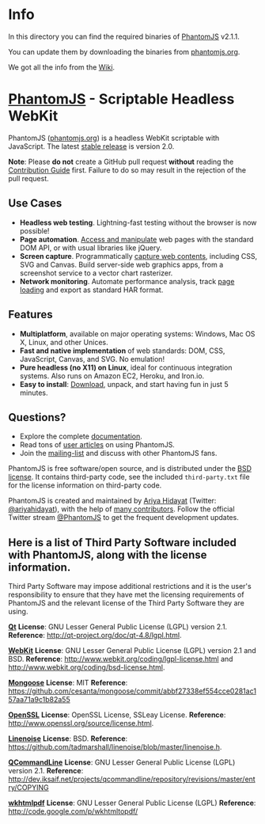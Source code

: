 # Info

In this directory you can find the required binaries of [PhantomJS](http://phantomjs.org) v2.1.1.

You can update them by downloading the binaries from [phantomjs.org](http://phantomjs.org/download.html).

We got all the info from the [Wiki](https://github.com/ariya/phantomjs/wiki/Screen-Capture).

# [PhantomJS](http://phantomjs.org) - Scriptable Headless WebKit

PhantomJS ([phantomjs.org](http://phantomjs.org)) is a headless WebKit scriptable with JavaScript.  The latest [stable release](http://phantomjs.org/release-2.0.html) is version 2.0.

**Note**: Please **do not** create a GitHub pull request **without** reading the [Contribution Guide](https://github.com/ariya/phantomjs/blob/master/CONTRIBUTING.md) first. Failure to do so may result in the rejection of the pull request.

## Use Cases

- **Headless web testing**. Lightning-fast testing without the browser is now possible!
- **Page automation**. [Access and manipulate](http://phantomjs.org/page-automation.html) web pages with the standard DOM API, or with usual libraries like jQuery.
- **Screen capture**. Programmatically [capture web contents](http://phantomjs.org/screen-capture.html), including CSS, SVG and Canvas. Build server-side web graphics apps, from a screenshot service to a vector chart rasterizer.
- **Network monitoring**. Automate performance analysis, track [page loading](http://phantomjs.org/network-monitoring.html) and export as standard HAR format.

## Features

- **Multiplatform**, available on major operating systems: Windows, Mac OS X, Linux, and other Unices.
- **Fast and native implementation** of web standards: DOM, CSS, JavaScript, Canvas, and SVG. No emulation!
- **Pure headless (no X11) on Linux**, ideal for continuous integration systems. Also runs on Amazon EC2, Heroku, and Iron.io.
- **Easy to install**: [Download](http://phantomjs.org/download.html), unpack, and start having fun in just 5 minutes.

## Questions?

- Explore the complete [documentation](http://phantomjs.org/documentation/).
- Read tons of [user articles](http://phantomjs.org/buzz.html) on using PhantomJS.
- Join the [mailing-list](http://groups.google.com/group/phantomjs) and discuss with other PhantomJS fans.

PhantomJS is free software/open source, and is distributed under the [BSD license](http://opensource.org/licenses/BSD-3-Clause). It contains third-party code, see the included `third-party.txt` file for the license information on third-party code.

PhantomJS is created and maintained by [Ariya Hidayat](http://ariya.ofilabs.com/about) (Twitter: [@ariyahidayat](http://twitter.com/ariyahidayat)), with the help of [many contributors](https://github.com/ariya/phantomjs/contributors). Follow the official Twitter stream [@PhantomJS](http://twitter.com/PhantomJS) to get the frequent development updates.

## Here is a list of Third Party Software included with PhantomJS, along with the license information.

Third Party Software may impose additional restrictions and it is the user's responsibility to ensure that they have met the licensing requirements of PhantomJS and the relevant license of the Third Party Software they are using.

[**Qt**](http://qt-project.org/)
**License**: GNU Lesser General Public License (LGPL) version 2.1.
**Reference**: http://qt-project.org/doc/qt-4.8/lgpl.html.

[**WebKit**](http://www.webkit.org/)
**License**: GNU Lesser General Public License (LGPL) version 2.1 and BSD.
**Reference**: http://www.webkit.org/coding/lgpl-license.html and http://www.webkit.org/coding/bsd-license.html.

[**Mongoose**](https://github.com/cesanta/mongoose)
**License**: MIT
**Reference**: https://github.com/cesanta/mongoose/commit/abbf27338ef554cce0281ac157aa71a9c1b82a55

[**OpenSSL**](http://www.openssl.org/)
**License**: OpenSSL License, SSLeay License.
**Reference**: http://www.openssl.org/source/license.html.

[**Linenoise**](https://github.com/tadmarshall/linenoise)
**License**: BSD.
**Reference**: https://github.com/tadmarshall/linenoise/blob/master/linenoise.h.

[**QCommandLine**](http://xf.iksaif.net/dev/qcommandline.html)
**License**: GNU Lesser General Public License (LGPL) version 2.1.
**Reference**: http://dev.iksaif.net/projects/qcommandline/repository/revisions/master/entry/COPYING

[**wkhtmlpdf**](http://code.google.com/p/wkhtmltopdf/)
**License**: GNU Lesser General Public License (LGPL)
**Reference**: http://code.google.com/p/wkhtmltopdf/
